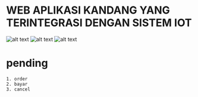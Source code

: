 # WEB APLIKASI KANDANG YANG TERINTEGRASI DENGAN SISTEM IOT
![alt text](https://github.com/fakhrilak/V1_FEKANDANG/blob/master/FULL.png?raw=true)
![alt text](https://github.com/fakhrilak/V1_FEKANDANG/blob/master/Capture.PNG?raw=true)
![alt text](https://github.com/fakhrilak/V1_FEKANDANG/blob/master/Capture1.PNG?raw=true)


# pending
    1. order
    2. bayar
    3. cancel